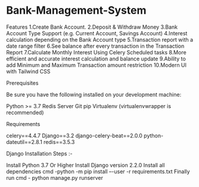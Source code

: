 # Bank-Management-System
Features 
1.Create Bank Account.
2.Deposit & Withdraw Money
3.Bank Account Type Support (e.g. Current Account, Savings Account)
4.Interest calculation depending on the Bank Account type
5.Transaction report with a date range filter
6.See balance after every transaction in the Transaction Report
7.Calculate Monthly Interest Using Celery Scheduled tasks
8.More efficient and accurate interest calculation and balance update
9.Ability to add Minimum and Maximum Transaction amount restriction
10.Modern UI with Tailwind CSS

Prerequisites

Be sure you have the following installed on your development machine:

Python >= 3.7
Redis Server
Git
pip
Virtualenv (virtualenvwrapper is recommended)

Requirements

celery==4.4.7
Django==3.2
django-celery-beat==2.0.0
python-dateutil==2.8.1
redis==3.5.3

Django Installation Steps :-

Install Python 3.7 Or Higher
Install Django version 2.2.0
Install all dependencies cmd -python -m pip install –-user -r requirements.txt
Finally run cmd - python manage.py runserver
